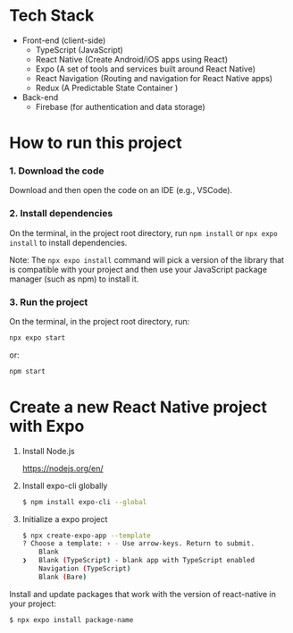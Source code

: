 # Tech Stack

- Front-end (client-side)
  - TypeScript (JavaScript)
  - React Native (Create Android/iOS apps using React)
  - Expo (A set of tools and services built around React Native)
  - React Navigation (Routing and navigation for React Native apps)
  - Redux (A Predictable State Container )
- Back-end
  - Firebase (for authentication and data storage)


# How to run this project

### 1. Download the code

Download and then open the code on an IDE (e.g., VSCode).

### 2. Install dependencies
On the terminal, in the project root directory,
run `npm install` or `npx expo install`
to install dependencies.

Note: The `npx expo install` command will pick a version of the library that is compatible with your project and then use your JavaScript package manager (such as npm) to install it.

### 3. Run the project
On the terminal, in the project root directory, run:
```bash
npx expo start
```
or:
```bash
npm start
```


# Create a new React Native project with Expo

1. Install Node.js

   https://nodejs.org/en/

2. Install expo-cli globally

   ```bash
   $ npm install expo-cli --global
   ```

3. Initialize a expo project

   ```bash
   $ npx create-expo-app --template
   ? Choose a template: › - Use arrow-keys. Return to submit.
       Blank
   ❯   Blank (TypeScript) - blank app with TypeScript enabled
       Navigation (TypeScript)
       Blank (Bare)
   ```

Install and update packages that work with the version of react-native in your project:

```bash
$ npx expo install package-name
```
